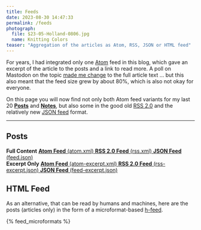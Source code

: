 ```yaml
---
title: Feeds
date: 2023-08-30 14:47:33
permalink: /feeds
photograph:
  file: $23-05-Holland-0806.jpg
  name: Knitting Colors
teaser: "Aggregation of the articles as Atom, RSS, JSON or HTML feed"
---
```


For years, I had integrated only one [Atom](https://en.wikipedia.org/wiki/Atom_(web_standard)) feed in this blog, which gave an excerpt of the article to the posts and a link to read more. A poll on Mastodon on the topic [made me change](/notes/2023/feed-full-length-article/) to the full article text ... but this also meant that the feed size grew by about 80%, which is also not okay for everyone.

On this page you will now find not only both Atom feed variants for my last 20 [**Posts**](/archives) and [**Notes**](notes), but also some in the good old [RSS 2.0](https://en.wikipedia.org/wiki/RSS) and the relatively new [JSON feed](https://en.wikipedia.org/wiki/JSON_Feed) format.

---

<section class="feeds">

## Posts

<div class="feed-group">
  <strong>Full Content</strong>
  <!-- TODO: Tag Plugins are not working here: see https://github.com/hexojs/hexo/issues/4713
  {% feed_link "feed-posts-atom-full", "atom" %}
  {% feed_link "feed-posts-rss-full", "rss" %}
  {% feed_link "feed-posts-json-full", "json" %}
  -->
  <a href="/atom.xml" class="atom site-default">
    <span><strong>Atom Feed</strong> (atom.xml)</span>
  </a>
  <a href="/rss.xml" class="rss">
    <span><strong>RSS 2.0 Feed</strong> (rss.xml)</span>
  </a>
  <a href="/feed.json" class="json">
    <span><strong>JSON Feed</strong> (feed.json)</span>
  </a>
</div>

<div class="feed-group">
  <strong>Excerpt Only</strong>
  <!-- TODO: Tag Plugins are not working here: see https://github.com/hexojs/hexo/issues/4713
  {% feed_link "feed-posts-atom-excerpt", "atom" %}
  {% feed_link "feed-posts-rss-excerpt", "rss" %}
  {% feed_link "feed-posts-json-excerpt", "json" %} -->

  <a href="/atom-excerpt.xml" class="atom">
    <span><strong>Atom Feed</strong> (atom-excerpt.xml)</span>
  </a>
  <a href="/rss-excerpt.xml" class="rss">
    <span><strong>RSS 2.0 Feed</strong> (rss-excerpt.json)</span>
  </a>
  <a href="/feed-excerpt.json" class="json">
    <span><strong>JSON Feed</strong> (feed-excerpt.json)</span>
  </a>
</div>

</section>

<section class="mf2feed">

  ## HTML Feed

  As an alternative, that can be read by humans and machines, here are the posts (articles only) in the form of a microformat-based [h-feed](https://microformats.org/wiki/h-feed).

  <!-- TODO: Tag Plugins are not working here: see https://github.com/hexojs/hexo/issues/4713 ... Workaround: placeholder replacement in generator-dynamic-feeds.js
   -->
   {% feed_microformats %}
  
</section>